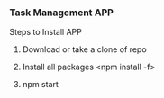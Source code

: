 ### Task Management APP

Steps to Install APP 

1. Download or take a clone of repo

2. Install all packages <npm install -f>

3. npm start